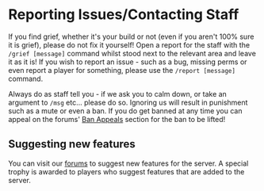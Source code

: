 # Reporting Issues/Contacting Staff

If you find grief, whether it's your build or not (even if you aren't 100% sure it is grief), please do not fix it yourself! 
Open a report for the staff with the `/grief [message]` command whilst stood next to the relevant area and leave it as it is!
If you wish to report an issue - such as a bug, missing perms or even report a player for something, please use the `/report [message]` command.

Always do as staff tell you - if we ask you to calm down, or take an argument to `/msg` etc... please do so. Ignoring us will result in punishment such as a mute or even a ban.
If you do get banned at any time you can appeal on the forums' [Ban Appeals](http://www.legioncraft.co.uk/home/m/39230198/viewforum/7317014) section for the ban to be lifted!

## Suggesting new features

You can visit our [forums](http://legioncraft.co.uk/) to suggest new features for the server. A special trophy is awarded to players who suggest features that are added to the server. 
